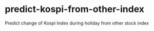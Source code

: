 # predict-kospi-from-other-index
Predict change of Kospi Index during holiday from other stock index

